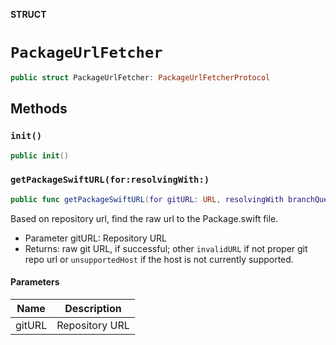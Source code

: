 **STRUCT**

# `PackageUrlFetcher`

```swift
public struct PackageUrlFetcher: PackageUrlFetcherProtocol
```

## Methods
### `init()`

```swift
public init()
```

### `getPackageSwiftURL(for:resolvingWith:)`

```swift
public func getPackageSwiftURL(for gitURL: URL, resolvingWith branchQuery: DefaultBranchQuery) -> Promise<URL>
```

Based on repository url, find the raw url to the Package.swift file.
- Parameter gitURL: Repository URL
- Returns: raw git URL, if successful; other `invalidURL` if not proper git repo url or `unsupportedHost` if the host is not currently supported.

#### Parameters

| Name | Description |
| ---- | ----------- |
| gitURL | Repository URL |